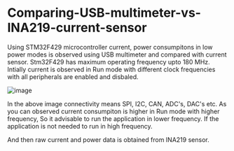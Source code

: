 # Comparing-USB-multimeter-vs-INA219-current-sensor
Using STM32F429 microcontroller current, power consumpitons in low power modes is observed using USB multimeter and compared with current sensor.
Stm32F429 has maximum operating frequency upto 180 MHz.
Intially current is observed in Run mode with different clock frequencies with all peripherals are enabled and disbaled. 

![image](https://user-images.githubusercontent.com/79939325/189425500-2dabe113-2fce-48c3-8453-cdaf3ac83805.png)

In the above image connectivity means SPI, I2C, CAN, ADC's, DAC's etc.
As you can observed current consumpiton is higher in Run mode with higher frequency, So it advisable to run the application in lower frequency. If the application is not needed to run in high frequency.

And then raw current and power data is obtained  from INA219 sensor.
